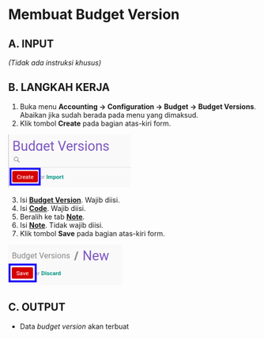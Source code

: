 # Membuat Budget Version

## A. INPUT

*(Tidak ada instruksi khusus)*

## B. LANGKAH KERJA

1. Buka menu **Accounting -> Configuration -> Budget -> Budget Versions**. Abaikan jika sudah berada pada menu yang dimaksud.
2. Klik tombol **Create** pada bagian atas-kiri form.

![](../../../img/budget-version/tombol-create.png)

3. Isi **[Budget Version](./penjelasan.md#field-header-budget-version)**. Wajib diisi.
4. Isi **[Code](./penjelasan.md#field-header-code)**. Wajib diisi.
5. Beralih ke tab **[Note](./penjelasan.md#tab-note)**.
6. Isi **[Note](./penjelasan.md#field-note)**. Tidak wajib diisi.
7. Klik tombol **Save** pada bagian atas-kiri form.

![](../../../img/budget-version/tombol-save-new.png)

## C. OUTPUT

* Data *budget version* akan terbuat
